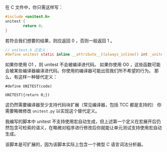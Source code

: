 在 C 文件中，你只需这样写：

```c
#include <unitest.h>
unitest {
        return 0;
}
```

若符合我们想要的结果，则应返回 0 ，否则一般返回 1 。
```c
// unitest.h 之定义：
#define unitest static inline __attribute__((always_inline)) int _unitest_##__COUNTER__()
```
如果你使用 O1 ，则 unitest 不会被编译进代码。
如果你使用 O0 ，这些函数可能会被某些编译器编译进代码。你使用的编译器可能出现我们所不希望的行为。
那么，有这样一种替代定义：
```
#define UNITEST(code)

UNITEST({return 0;})
```
这仍然需要编译器至少支持代码块扩展（常见编译器，包括 TCC 都是支持的）
你需要略微修改 `unitest.py` 以实现这个替代定义。

我编写的脚本中 unitest 不支持使用宏自动生成，但上述第一个定义在宏展开后仍然包含可检索的语义，在略微对程序进行修改后你就能让单元测试支持使用宏自动生成。

该脚本是可扩展的，因为该脚本实际上包含一个微型 C 语言词法分析器。
